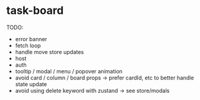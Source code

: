 # task-board

TODO:
- error banner
- fetch loop
- handle move store updates
- host
- auth
- tooltip / modal / menu / popover animation
- avoid card / column / board props -> prefer cardId, etc to better handle state update
- avoid using delete keyword with zustand -> see store/modals
